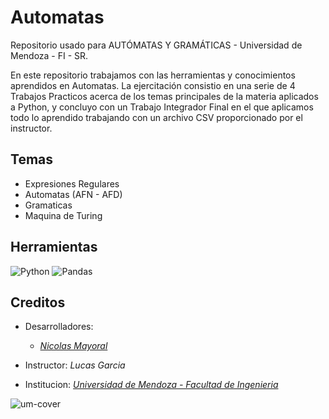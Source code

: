 # Automatas
Repositorio usado para AUTÓMATAS Y GRAMÁTICAS - Universidad de Mendoza - FI - SR.

En este repositorio trabajamos con las herramientas y conocimientos aprendidos en Automatas.
La ejercitación consistio en una serie de 4 Trabajos Practicos acerca de los temas principales de la materia aplicados a Python, y concluyo con un Trabajo Integrador Final en el que aplicamos todo lo aprendido trabajando con un archivo CSV proporcionado por el instructor.

## Temas
* Expresiones Regulares
* Automatas (AFN - AFD)
* Gramaticas
* Maquina de Turing

## Herramientas
![Python](https://img.shields.io/badge/python-3670A0?style=for-the-badge&logo=python&logoColor=ffdd54) ![Pandas](https://img.shields.io/badge/pandas-%23150458.svg?style=for-the-badge&logo=pandas&logoColor=white)

## Creditos
- Desarrolladores: 
     * [<i>Nicolas Mayoral</i>](https://github.com/NKAmazing)
- Instructor: <i>Lucas Garcia</i>

- Institucion: [<i>Universidad de Mendoza - Facultad de Ingenieria</i>](https://um.edu.ar/ingenieria/)

![um-cover](https://user-images.githubusercontent.com/83615373/235419081-c36fcb36-c412-4317-b40a-7cad5e937339.png)
